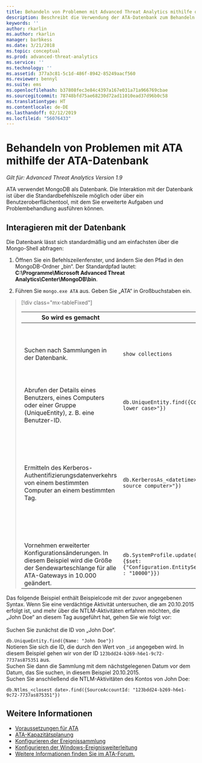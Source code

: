 ```yaml
---
title: Behandeln von Problemen mit Advanced Threat Analytics mithilfe der Datenbank | Microsoft-Dokumentation
description: Beschreibt die Verwendung der ATA-Datenbank zum Behandeln von Problemen.
keywords: ''
author: rkarlin
ms.author: rkarlin
manager: barbkess
ms.date: 3/21/2018
ms.topic: conceptual
ms.prod: advanced-threat-analytics
ms.service: ''
ms.technology: ''
ms.assetid: 377a3c81-5c1d-486f-8942-85249aacf560
ms.reviewer: bennyl
ms.suite: ems
ms.openlocfilehash: b37808fec3e84c4397a167e031a71a966769cbae
ms.sourcegitcommit: 78748bfd75ae68230d72ad11010ead37d96b0c58
ms.translationtype: HT
ms.contentlocale: de-DE
ms.lasthandoff: 02/12/2019
ms.locfileid: "56076433"
---
```

# <a name="troubleshooting-ata-using-the-ata-database"></a>Behandeln von Problemen mit ATA mithilfe der ATA-Datenbank

*Gilt für: Advanced Threat Analytics Version 1.9*

ATA verwendet MongoDB als Datenbank.
Die Interaktion mit der Datenbank ist über die Standardbefehlszeile möglich oder über ein Benutzeroberflächentool, mit dem Sie erweiterte Aufgaben und Problembehandlung ausführen können.

## <a name="interacting-with-the-database"></a>Interagieren mit der Datenbank
Die Datenbank lässt sich standardmäßig und am einfachsten über die Mongo-Shell abfragen:

1.  Öffnen Sie ein Befehlszeilenfenster, und ändern Sie den Pfad in den MongoDB-Ordner „bin“. Der Standardpfad lautet: **C:\Programme\Microsoft Advanced Threat Analytics\Center\MongoDB\bin**.

2.  Führen Sie `mongo.exe ATA` aus. Geben Sie „ATA“ in Großbuchstaben ein.

> [!div class="mx-tableFixed"]
> 
> |So wird es gemacht|Syntax|Hinweise|
> |-------------|----------|---------|
> |Suchen nach Sammlungen in der Datenbank.|`show collections`|Hilfreich als End-to-End-Test, um zu überprüfen, ob Datenverkehr in die Datenbank geschrieben und das Ereignis 4776 von ATA empfangen wird.|
> |Abrufen der Details eines Benutzers, eines Computers oder einer Gruppe (UniqueEntity), z. B. eine Benutzer-ID.|`db.UniqueEntity.find({CompleteSearchNames: "<name of entity in lower case>"})`||
> |Ermitteln des Kerberos-Authentifizierungsdatenverkehrs von einem bestimmten Computer an einem bestimmten Tag.|`db.KerberosAs_<datetime>.find({SourceComputerId: "<Id of the source computer>"})`|Um die &lt;ID des Quellcomputers&gt; abzurufen, können Sie die UniqueEntity-Sammlungen abfragen (siehe Beispiel).<br /><br />Für jeden Netzwerkaktivitätstyp (z. B. Kerberos-Authentifizierungen) ist eine eigene Sammlung pro UTC-Datum vorhanden.|
> |Vornehmen erweiterter Konfigurationsänderungen. In diesem Beispiel wird die Größe der Sendewarteschlange für alle ATA-Gateways in 10.000 geändert.|`db.SystemProfile.update( {_t: "GatewaySystemProfile"} ,`<br>`{$set:{"Configuration.EntitySenderConfiguration.EntityBatchBlockMaxSize" : "10000"}})`|`|

Das folgende Beispiel enthält Beispielcode mit der zuvor angegebenen Syntax. Wenn Sie eine verdächtige Aktivität untersuchen, die am 20.10.2015 erfolgt ist, und mehr über die NTLM-Aktivitäten erfahren möchten, die „John Doe“ an diesem Tag ausgeführt hat, gehen Sie wie folgt vor:<br /><br />Suchen Sie zunächst die ID von „John Doe“.

`db.UniqueEntity.find({Name: "John Doe"})`<br>Notieren Sie sich die ID, die durch den Wert von `_id` angegeben wird. In diesem Beispiel gehen wir von der ID `123bdd24-b269-h6e1-9c72-7737as875351` aus.<br>Suchen Sie dann die Sammlung mit dem nächstgelegenen Datum vor dem Datum, das Sie suchen, in diesem Beispiel 20.10.2015.<br>Suchen Sie anschließend die NTLM-Aktivitäten des Kontos von John Doe: 

`db.Ntlms_<closest date>.find({SourceAccountId: "123bdd24-b269-h6e1-9c72-7737as875351"})`

## <a name="see-also"></a>Weitere Informationen
- [Voraussetzungen für ATA](ata-prerequisites.md)
- [ATA-Kapazitätsplanung](ata-capacity-planning.md)
- [Konfigurieren der Ereignissammlung](configure-event-collection.md)
- [Konfigurieren der Windows-Ereignisweiterleitung](configure-event-collection.md)
- [Weitere Informationen finden Sie im ATA-Forum.](https://social.technet.microsoft.com/Forums/security/home?forum=mata)

